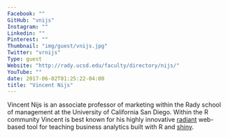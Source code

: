 ```yaml
---
Facebook: ""
GitHub: "vnijs"
Instagram: ""
Linkedin: ""
Pinterest: ""
Thumbnail: "img/guest/vnijs.jpg"
Twitter: "vrnijs"
Type: guest
Website: "http://rady.ucsd.edu/faculty/directory/nijs/"
YouTube: ""
date: 2017-06-02T01:25:22-04:00
title: "Vincent Nijs"
---
```


Vincent Nijs is an associate professor of marketing within the Rady school of management at the University of California San Diego.  Within the R community Vincent is best known for his highly innovative [radiant](http://vnijs.github.io/radiant/) web-based tool for teaching business analytics built with R and [shiny](https://shiny.rstudio.com).
